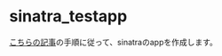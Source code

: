 # sinatra_testapp


[こちらの記事](https://qiita.com/k-ta-yamada/items/9e35c5f8b31862267e01)の手順に従って、sinatraのappを作成します。

